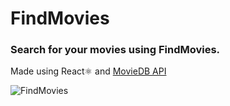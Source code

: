 # FindMovies

### Search for your movies using FindMovies.

Made using React⚛️ and [MovieDB API][]

[MovieDB API]: https://www.themoviedb.org/

![FindMovies](https://user-images.githubusercontent.com/29873725/74211361-5e464b00-4c6e-11ea-9058-93f37eb0bdf0.jpg)
